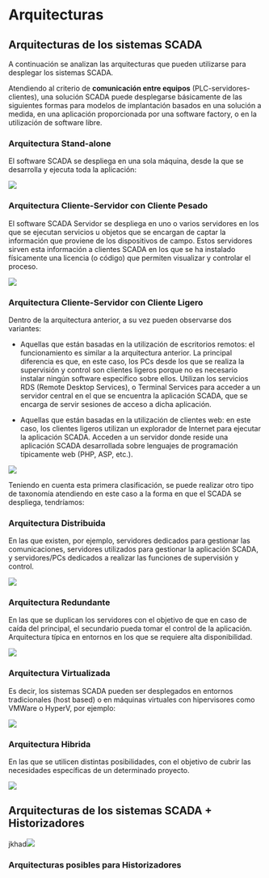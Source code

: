 # Arquitecturas


## Arquitecturas de los sistemas SCADA

A continuación se analizan las arquitecturas que pueden utilizarse para desplegar los sistemas SCADA.

Atendiendo al criterio de **comunicación entre equipos** (PLC-servidores-clientes), una solución SCADA puede desplegarse básicamente de las siguientes formas para modelos de implantación basados en una solución a medida, en una aplicación proporcionada por una software factory, o en la utilización de software libre.
### Arquitectura Stand-alone
El software SCADA se despliega en una sola máquina, desde la que se desarrolla y ejecuta
toda la aplicación:

![](images/stand_alone.png)

### Arquitectura Cliente-Servidor con Cliente Pesado

El software SCADA Servidor se despliega en uno o varios servidores en los que se ejecutan
servicios u objetos que se encargan de captar la información que proviene de los
dispositivos de campo. Estos servidores sirven esta información a clientes SCADA en los
que se ha instalado físicamente una licencia (o código) que permiten visualizar y controlar el
proceso.

![](images/cliente_servidor_cliente_pesado.png)

### Arquitectura Cliente-Servidor con Cliente Ligero

Dentro de la arquitectura anterior, a su vez pueden observarse dos variantes:

* Aquellas que están basadas en la utilización de escritorios remotos: el
funcionamiento es similar a la arquitectura anterior. La principal diferencia es que, en
este caso, los PCs desde los que se realiza la supervisión y control son clientes
ligeros porque no es necesario instalar ningún software específico sobre ellos.
Utilizan los servicios RDS (Remote Desktop Services), o Terminal Services para
acceder a un servidor central en el que se encuentra la aplicación SCADA, que se
encarga de servir sesiones de acceso a dicha aplicación.

* Aquellas que están basadas en la utilización de clientes web: en este caso, los
clientes ligeros utilizan un explorador de Internet para ejecutar la aplicación SCADA.
Acceden a un servidor donde reside una aplicación SCADA desarrollada sobre
lenguajes de programación típicamente web (PHP, ASP, etc.).

![](images/cliente_servidor_cliente_ligero.png)


Teniendo en cuenta esta primera clasificación, se puede realizar otro tipo de taxonomía atendiendo en este caso a la forma en que el SCADA se despliega, tendríamos:

### Arquitectura Distribuida
En las que existen, por ejemplo, servidores dedicados para gestionar las comunicaciones,
servidores utilizados para gestionar la aplicación SCADA, y servidores/PCs dedicados a
realizar las funciones de supervisión y control.

![](images/arquitectura_distribuida.png)

### Arquitectura Redundante
En las que se duplican los servidores con el objetivo de que en caso de caída del principal,
el secundario pueda tomar el control de la aplicación. Arquitectura típica en entornos en los
que se requiere alta disponibilidad.

![](images/arquitectura_redundante.png)

### Arquitectura Virtualizada
Es decir, los sistemas SCADA pueden ser desplegados en entornos tradicionales (host
based) o en máquinas virtuales con hipervisores como VMWare o HyperV, por ejemplo:

![](images/arquitectura_virtualizada.png)

### Arquitectura Hibrida

En las que se utilicen distintas posibilidades, con el objetivo de cubrir las necesidades
específicas de un determinado proyecto.

![](images/arquitectura_hibrida.png)


## Arquitecturas de los sistemas SCADA + Historizadores


jkhad![](images/Arquitectura_SCADA_Historizador.png)

### Arquitecturas posibles para Historizadores

